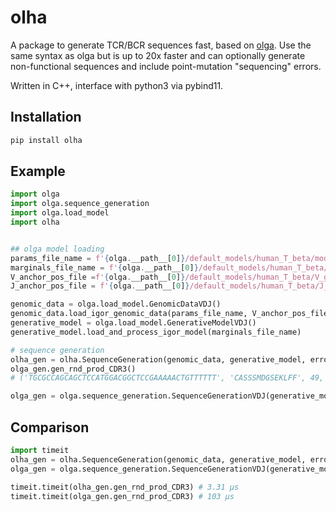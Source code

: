 # olha
A package to generate TCR/BCR sequences fast, based on [olga](https://github.com/statbiophys/OLGA). Use the same syntax as olga but is up to 20x faster and can optionally generate non-functional sequences and include point-mutation "sequencing" errors.

Written in C++, interface with python3 via pybind11.

## Installation

```sh
pip install olha
```


## Example

```python
import olga
import olga.sequence_generation
import olga.load_model
import olha


## olga model loading
params_file_name = f'{olga.__path__[0]}/default_models/human_T_beta/model_params.txt'
marginals_file_name = f'{olga.__path__[0]}/default_models/human_T_beta/model_marginals.txt'
V_anchor_pos_file =f'{olga.__path__[0]}/default_models/human_T_beta/V_gene_CDR3_anchors.csv'
J_anchor_pos_file = f'{olga.__path__[0]}/default_models/human_T_beta/J_gene_CDR3_anchors.csv'

genomic_data = olga.load_model.GenomicDataVDJ()
genomic_data.load_igor_genomic_data(params_file_name, V_anchor_pos_file, J_anchor_pos_file)
generative_model = olga.load_model.GenerativeModelVDJ()
generative_model.load_and_process_igor_model(marginals_file_name)

# sequence generation
olha_gen = olha.SequenceGeneration(genomic_data, generative_model, error_rate=0.1)
olga_gen.gen_rnd_prod_CDR3()
# ('TGCGCCAGCAGCTCCATGGACGGCTCCGAAAAACTGTTTTTT', 'CASSSMDGSEKLFF', 49, 3)

olga_gen = olga.sequence_generation.SequenceGenerationVDJ(generative_model, genomic_data)
```

## Comparison
```py
import timeit
olha_gen = olha.SequenceGeneration(genomic_data, generative_model, error_rate=0.1)
olga_gen = olga.sequence_generation.SequenceGenerationVDJ(generative_model, genomic_data)

timeit.timeit(olha_gen.gen_rnd_prod_CDR3) # 3.31 μs
timeit.timeit(olga_gen.gen_rnd_prod_CDR3) # 103 μs
```
